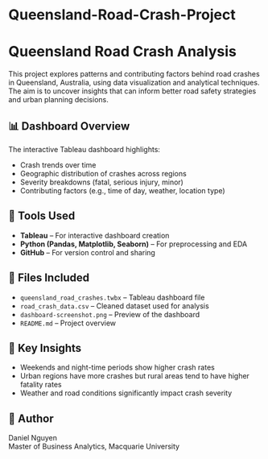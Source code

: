 # Queensland-Road-Crash-Project
# Queensland Road Crash Analysis

This project explores patterns and contributing factors behind road crashes in Queensland, Australia, using data visualization and analytical techniques. The aim is to uncover insights that can inform better road safety strategies and urban planning decisions.

## 📊 Dashboard Overview
The interactive Tableau dashboard highlights:
- Crash trends over time
- Geographic distribution of crashes across regions
- Severity breakdowns (fatal, serious injury, minor)
- Contributing factors (e.g., time of day, weather, location type)

## 🧰 Tools Used
- **Tableau** – For interactive dashboard creation
- **Python (Pandas, Matplotlib, Seaborn)** – For preprocessing and EDA
- **GitHub** – For version control and sharing

## 📁 Files Included
- `queensland_road_crashes.twbx` – Tableau dashboard file
- `road_crash_data.csv` – Cleaned dataset used for analysis
- `dashboard-screenshot.png` – Preview of the dashboard
- `README.md` – Project overview

## 📌 Key Insights
- Weekends and night-time periods show higher crash rates
- Urban regions have more crashes but rural areas tend to have higher fatality rates
- Weather and road conditions significantly impact crash severity

## 👤 Author
Daniel Nguyen  
Master of Business Analytics, Macquarie University
